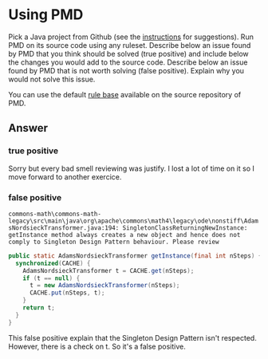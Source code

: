# Using PMD

Pick a Java project from Github (see the [instructions](../sujet.md) for suggestions). Run PMD on its source code using any ruleset. Describe below an issue found by PMD that you think should be solved (true positive) and include below the changes you would add to the source code. Describe below an issue found by PMD that is not worth solving (false positive). Explain why you would not solve this issue.

You can use the default [rule base](https://github.com/pmd/pmd/blob/master/pmd-java/src/main/resources/rulesets/java/quickstart.xml) available on the source repository of PMD.

## Answer

### true positive
Sorry but every bad smell reviewing was justify. I lost a lot of time on it so I move forward to another exercice. 

### false positive
`commons-math\commons-math-legacy\src\main\java\org\apache\commons\math4\legacy\ode\nonstiff\AdamsNordsieckTransformer.java:194: SingletonClassReturningNewInstance:     getInstance method always creates a new object and hence does not comply to Singleton Design Pattern behaviour. Please review`

```java
public static AdamsNordsieckTransformer getInstance(final int nSteps) {
  synchronized(CACHE) {
    AdamsNordsieckTransformer t = CACHE.get(nSteps);
    if (t == null) {
      t = new AdamsNordsieckTransformer(nSteps);
      CACHE.put(nSteps, t);
    }
    return t;
  }
}
```
This false positive explain that the Singleton Design Pattern isn't respected. However, there is a check on t. So it's a false positive.
